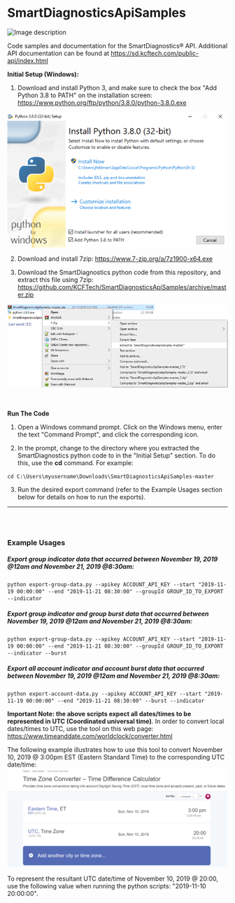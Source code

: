 # SmartDiagnosticsApiSamples

![Image description](https://www.kcftech.com/wp-content/uploads/2018/02/sd-logo.png)

Code samples and documentation for the SmartDiagnostics® API. Additional API documentation can be found at https://sd.kcftech.com/public-api/index.html

**Initial Setup (Windows):**

1) Download and install Python 3, and make sure to check the box "Add Python 3.8 to PATH" on the installation screen: https://www.python.org/ftp/python/3.8.0/python-3.8.0.exe

![Install Python](https://github.com/KCFTech/SmartDiagnosticsApiSamples/blob/master/images/install_python.png)

2) Download and install 7zip: https://www.7-zip.org/a/7z1900-x64.exe

3) Download the SmartDiagnostics python code from this repository, and extract this file using 7zip: https://github.com/KCFTech/SmartDiagnosticsApiSamples/archive/master.zip

![Extract code](https://github.com/KCFTech/SmartDiagnosticsApiSamples/blob/master/images/extract_code.png)

<br/><br/>
**Run The Code**

1) Open a Windows command prompt. Click on the Windows menu, enter the text "Command Prompt", and click the corresponding icon.

2) In the prompt, change to the directory where you extracted the SmartDiagnostics python code to in the "Initial Setup" section. To do this, use the **cd** command. For example:

<pre><code>cd C:\Users\myusername\Downloads\SmartDiagnosticsApiSamples-master</pre></code>

3) Run the desired export command (refer to the Example Usages section below for details on how to run the exports).

---
<br/><br/>

### Example Usages

##### Export group indicator data that occurred between November 19, 2019 @12am and November 21, 2019 @8:30am:

<pre><code>python export-group-data.py --apikey ACCOUNT_API_KEY --start "2019-11-19 00:00:00" --end "2019-11-21 08:30:00" --groupId GROUP_ID_TO_EXPORT --indicator</code></pre>

##### Export group indicator and group burst data that occurred between November 19, 2019 @12am and November 21, 2019 @8:30am:

<pre><code>python export-group-data.py --apikey ACCOUNT_API_KEY --start "2019-11-19 00:00:00" --end "2019-11-21 08:30:00" --groupId GROUP_ID_TO_EXPORT --indicator --burst</code></pre>

##### Export all account indicator and account burst data that occurred between November 19, 2019 @12am and November 21, 2019 @8:30am:

<pre><code>python export-account-data.py --apikey ACCOUNT_API_KEY --start "2019-11-19 00:00:00" --end "2019-11-21 08:30:00" --burst --indicator</pre></code>

**Important Note: the above scripts expect all dates/times to be represented in UTC (Coordinated universal time)**. In order to convert local dates/times to UTC, use the tool on this web page: https://www.timeanddate.com/worldclock/converter.html

The following example illustrates how to use this tool to convert November 10, 2019 @ 3:00pm EST (Eastern Standard Time) to the corresponding UTC date/time: ![Time zone conversion](https://github.com/KCFTech/SmartDiagnosticsApiSamples/blob/master/images/time_zone_conversion.png)

To represent the resultant UTC date/time of November 10, 2019 @ 20:00, use the following value when running the python scripts: "2019-11-10 20:00:00".
